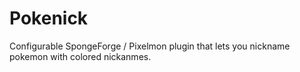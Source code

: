 # Pokenick
Configurable SpongeForge / Pixelmon plugin that lets you nickname pokemon with colored nickanmes.
